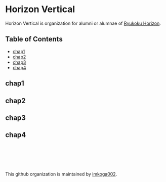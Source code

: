 # Horizon Vertical 
Horizon Vertical is organization for alumni or alumnae of [Ryukoku Horizon](https://github.com/ryukoku-horizon).

## Table of Contents
- [chap1](#chap1)
- [chap2](#chap2)
- [chap3](#chap3)
- [chap4](#chap4)

<div id=chap1><h2>chap1</h2></div>
<div id=chap2><h2>chap2</h2></div>
<div id=chap3><h2>chap3</h2></div>
<div id=chap4><h2>chap4</h2></div>


<br><br><br><br><br>
This github organization is maintained by [imkoga002](https://github.com/imkoga002).
